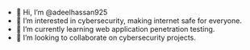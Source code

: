 - 👋 Hi, I’m @adeelhassan925
- 👀 I’m interested in cybersecurity, making internet safe for everyone.
- 🌱 I’m currently learning web application penetration testing.
- 💞️ I’m looking to collaborate on cybersecurity projects.

<!---
adeelhassan925/adeelhassan925 is a ✨ special ✨ repository because its `README.md` (this file) appears on your GitHub profile.
You can click the Preview link to take a look at your changes.
--->
